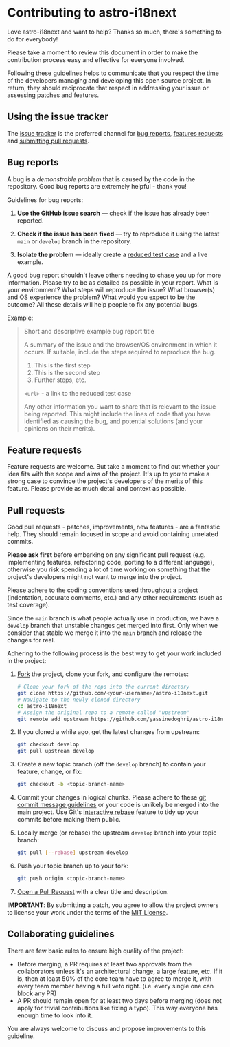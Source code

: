 # Contributing to astro-i18next

Love astro-i18next and want to help? Thanks so much, there's something to do for
everybody!

Please take a moment to review this document in order to make the contribution
process easy and effective for everyone involved.

Following these guidelines helps to communicate that you respect the time of the
developers managing and developing this open source project. In return, they
should reciprocate that respect in addressing your issue or assessing patches
and features.

## Using the issue tracker

The [issue tracker](https://github.com/yassinedoghri/astro-i18next/issues) is
the preferred channel for [bug reports](#bugs), [features requests](#features)
and [submitting pull requests](#pull-requests).

<a name="bugs"></a>

## Bug reports

A bug is a _demonstrable problem_ that is caused by the code in the repository.
Good bug reports are extremely helpful - thank you!

Guidelines for bug reports:

1. **Use the GitHub issue search** &mdash; check if the issue has already been
   reported.

2. **Check if the issue has been fixed** &mdash; try to reproduce it using the
   latest `main` or `develop` branch in the repository.

3. **Isolate the problem** &mdash; ideally create a
   [reduced test case](https://css-tricks.com/reduced-test-cases/) and a live
   example.

A good bug report shouldn't leave others needing to chase you up for more
information. Please try to be as detailed as possible in your report. What is
your environment? What steps will reproduce the issue? What browser(s) and OS
experience the problem? What would you expect to be the outcome? All these
details will help people to fix any potential bugs.

Example:

> Short and descriptive example bug report title
>
> A summary of the issue and the browser/OS environment in which it occurs. If
> suitable, include the steps required to reproduce the bug.
>
> 1. This is the first step
> 2. This is the second step
> 3. Further steps, etc.
>
> `<url>` - a link to the reduced test case
>
> Any other information you want to share that is relevant to the issue being
> reported. This might include the lines of code that you have identified as
> causing the bug, and potential solutions (and your opinions on their merits).

<a name="features"></a>

## Feature requests

Feature requests are welcome. But take a moment to find out whether your idea
fits with the scope and aims of the project. It's up to _you_ to make a strong
case to convince the project's developers of the merits of this feature. Please
provide as much detail and context as possible.

<a name="pull-requests"></a>

## Pull requests

Good pull requests - patches, improvements, new features - are a fantastic help.
They should remain focused in scope and avoid containing unrelated commits.

**Please ask first** before embarking on any significant pull request (e.g.
implementing features, refactoring code, porting to a different language),
otherwise you risk spending a lot of time working on something that the
project's developers might not want to merge into the project.

Please adhere to the coding conventions used throughout a project (indentation,
accurate comments, etc.) and any other requirements (such as test coverage).

Since the `main` branch is what people actually use in production, we have a
`develop` branch that unstable changes get merged into first. Only when we
consider that stable we merge it into the `main` branch and release the changes
for real.

Adhering to the following process is the best way to get your work included in
the project:

1. [Fork](https://help.github.com/articles/fork-a-repo/) the project, clone your
   fork, and configure the remotes:

   ```bash
   # Clone your fork of the repo into the current directory
   git clone https://github.com/<your-username>/astro-i18next.git
   # Navigate to the newly cloned directory
   cd astro-i18next
   # Assign the original repo to a remote called "upstream"
   git remote add upstream https://github.com/yassinedoghri/astro-i18next.git
   ```

2. If you cloned a while ago, get the latest changes from upstream:

   ```bash
   git checkout develop
   git pull upstream develop
   ```

3. Create a new topic branch (off the `develop` branch) to contain your feature,
   change, or fix:

   ```bash
   git checkout -b <topic-branch-name>
   ```

4. Commit your changes in logical chunks. Please adhere to these
   [git commit message guidelines](https://conventionalcommits.org/) or your
   code is unlikely be merged into the main project. Use Git's
   [interactive rebase](https://help.github.com/articles/about-git-rebase/)
   feature to tidy up your commits before making them public.

5. Locally merge (or rebase) the upstream `develop` branch into your topic
   branch:

   ```bash
   git pull [--rebase] upstream develop
   ```

6. Push your topic branch up to your fork:

   ```bash
   git push origin <topic-branch-name>
   ```

7. [Open a Pull Request](https://help.github.com/articles/using-pull-requests/)
   with a clear title and description.

**IMPORTANT**: By submitting a patch, you agree to allow the project owners to
license your work under the terms of the
[MIT License](https://github.com/yassinedoghri/astro-i18next/blob/develop/LICENSE.md).

## Collaborating guidelines

There are few basic rules to ensure high quality of the project:

- Before merging, a PR requires at least two approvals from the collaborators
  unless it's an architectural change, a large feature, etc. If it is, then at
  least 50% of the core team have to agree to merge it, with every team member
  having a full veto right. (i.e. every single one can block any PR)
- A PR should remain open for at least two days before merging (does not apply
  for trivial contributions like fixing a typo). This way everyone has enough
  time to look into it.

You are always welcome to discuss and propose improvements to this guideline.
